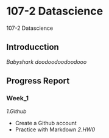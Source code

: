 # 107-2 Datascience
107-2 Datascience

## Introducction
*Babyshark doodoodoodoodooo*

## Progress Report
### Week_1
_1.Github_
* Create a Github account
* Practice with Markdown
_2.HW0_

